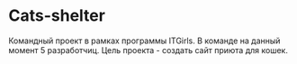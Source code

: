 # Cats-shelter

Командный проект в рамках программы ITGirls. В команде на данный момент 5 разработчиц. Цель проекта - создать сайт приюта для кошек.
